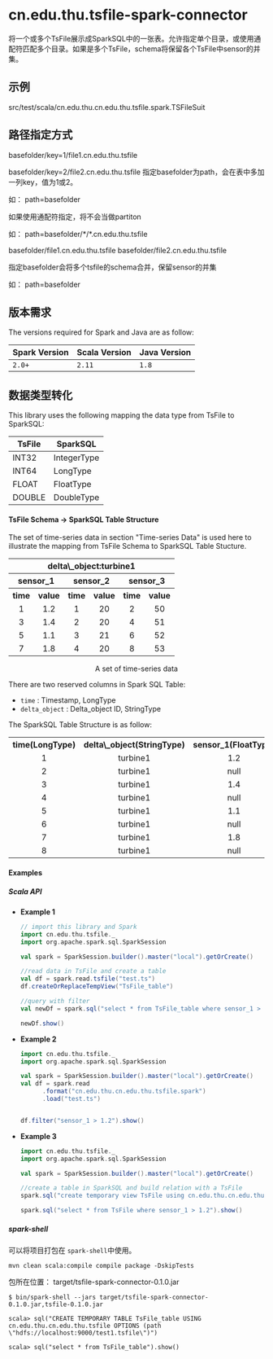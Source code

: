 # cn.edu.thu.tsfile-spark-connector

将一个或多个TsFile展示成SparkSQL中的一张表。允许指定单个目录，或使用通配符匹配多个目录。如果是多个TsFile，schema将保留各个TsFile中sensor的并集。


## 示例

src/test/scala/cn.edu.thu.cn.edu.thu.tsfile.spark.TSFileSuit


## 路径指定方式


basefolder/key=1/file1.cn.edu.thu.tsfile

basefolder/key=2/file2.cn.edu.thu.tsfile
指定basefolder为path，会在表中多加一列key，值为1或2。

如：
path=basefolder


如果使用通配符指定，将不会当做partiton

如：
path=basefolder/\*/\*.cn.edu.thu.tsfile


basefolder/file1.cn.edu.thu.tsfile
basefolder/file2.cn.edu.thu.tsfile

指定basefolder会将多个tsfile的schema合并，保留sensor的并集

如：
path=basefolder


## 版本需求

The versions required for Spark and Java are as follow:

| Spark Version | Scala Version | Java Version |
| ------------- | ------------- | ------------ |
| `2.0+`        | `2.11`        | `1.8`        |



## 数据类型转化

This library uses the following mapping the data type from TsFile to SparkSQL:

| TsFile 		   | SparkSQL|
| --------------| -------------- |
| INT32       		   | IntegerType    |
| INT64       		   | LongType       |
| FLOAT       		   | FloatType      |
| DOUBLE      		   | DoubleType     |


#### TsFile Schema -> SparkSQL Table Structure

The set of time-series data in section "Time-series Data" is used here to illustrate the mapping from TsFile Schema to SparkSQL Table Stucture.

<center>
<table style="text-align:center">
	<tr><th colspan="6">delta\_object:turbine1</th></tr>
	<tr><th colspan="2">sensor_1</th><th colspan="2">sensor_2</th><th colspan="2">sensor_3</th></tr>
	<tr><th>time</th><th>value</td><th>time</th><th>value</td><th>time</th><th>value</td>
	<tr><td>1</td><td>1.2</td><td>1</td><td>20</td><td>2</td><td>50</td></tr>
	<tr><td>3</td><td>1.4</td><td>2</td><td>20</td><td>4</td><td>51</td></tr>
	<tr><td>5</td><td>1.1</td><td>3</td><td>21</td><td>6</td><td>52</td></tr>
	<tr><td>7</td><td>1.8</td><td>4</td><td>20</td><td>8</td><td>53</td></tr>
</table>
<span>A set of time-series data</span>
</center>

There are two reserved columns in Spark SQL Table:

- `time` : Timestamp, LongType
- `delta_object` : Delta_object ID, StringType

The SparkSQL Table Structure is as follow:

<center>
	<table style="text-align:center">
	<tr><th>time(LongType)</th><th> delta\_object(StringType)</th><th>sensor_1(FloatType)</th><th>sensor_2(IntType)</th><th>sensor_3(IntType)</th></tr>
	<tr><td>1</td><td> turbine1 </td><td>1.2</td><td>20</td><td>null</td></tr>
	<tr><td>2</td><td> turbine1 </td><td>null</td><td>20</td><td>50</td></tr>
	<tr><td>3</td><td> turbine1 </td><td>1.4</td><td>21</td><td>null</td></tr>
	<tr><td>4</td><td> turbine1 </td><td>null</td><td>20</td><td>51</td></tr>
	<tr><td>5</td><td> turbine1 </td><td>1.1</td><td>null</td><td>null</td></tr>
	<tr><td>6</td><td> turbine1 </td><td>null</td><td>null</td><td>52</td></tr>
	<tr><td>7</td><td> turbine1 </td><td>1.8</td><td>null</td><td>null</td></tr>
	<tr><td>8</td><td> turbine1 </td><td>null</td><td>null</td><td>53</td></tr>
	</table>

</center>

#### Examples

##### Scala API

* **Example 1**

	```scala
	// import this library and Spark
	import cn.edu.thu.tsfile._
	import org.apache.spark.sql.SparkSession

	val spark = SparkSession.builder().master("local").getOrCreate()

	//read data in TsFile and create a table
	val df = spark.read.tsfile("test.ts")
	df.createOrReplaceTempView("TsFile_table")

	//query with filter
	val newDf = spark.sql("select * from TsFile_table where sensor_1 > 1.2").cache()

	newDf.show()

	```

* **Example 2**

	```scala
	import cn.edu.thu.tsfile._
    import org.apache.spark.sql.SparkSession
	
    val spark = SparkSession.builder().master("local").getOrCreate()
	val df = spark.read
	      .format("cn.edu.thu.cn.edu.thu.tsfile.spark")
	      .load("test.ts")


	df.filter("sensor_1 > 1.2").show()

	```

* **Example 3**

	```scala
	import cn.edu.thu.tsfile._
    import org.apache.spark.sql.SparkSession
   	
	val spark = SparkSession.builder().master("local").getOrCreate()

	//create a table in SparkSQL and build relation with a TsFile
	spark.sql("create temporary view TsFile using cn.edu.thu.cn.edu.thu.tsfile.spark options(path = \"test.ts\")")

	spark.sql("select * from TsFile where sensor_1 > 1.2").show()

	```

##### spark-shell

可以将项目打包在 `spark-shell`中使用。

```
mvn clean scala:compile compile package -DskipTests
```

包所在位置：
target/tsfile-spark-connector-0.1.0.jar


```
$ bin/spark-shell --jars target/tsfile-spark-connector-0.1.0.jar,tsfile-0.1.0.jar

scala> sql("CREATE TEMPORARY TABLE TsFile_table USING cn.edu.thu.cn.edu.thu.tsfile OPTIONS (path \"hdfs://localhost:9000/test1.tsfile\")")

scala> sql("select * from TsFile_table").show()
```